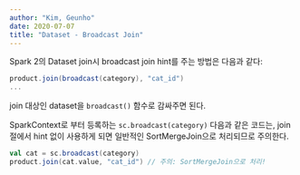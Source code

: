 ```yaml
---
author: "Kim, Geunho"
date: 2020-07-07
title: "Dataset - Broadcast Join"
---
```


Spark 2의 Dataset join시 broadcast join hint를 주는 방법은 다음과 같다:

```scala
product.join(broadcast(category), "cat_id")
...
```
join 대상인 dataset을 `broadcast()` 함수로 감싸주면 된다.

SparkContext로 부터 등록하는 `sc.broadcast(category)` 다음과 같은 코드는, join절에서 hint 없이 사용하게 되면 일반적인 SortMergeJoin으로 처리되므로 주의한다.
```scala
val cat = sc.broadcast(category)
product.join(cat.value, "cat_id") // 주의: SortMergeJoin으로 처리!
```